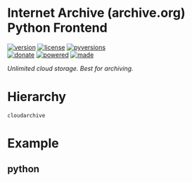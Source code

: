 # Internet Archive (archive.org) Python Frontend

<badges>[![version](https://img.shields.io/pypi/v/cloudarchive.svg)](https://pypi.org/project/cloudarchive/)
[![license](https://img.shields.io/pypi/l/cloudarchive.svg)](https://pypi.org/project/cloudarchive/)
[![pyversions](https://img.shields.io/pypi/pyversions/cloudarchive.svg)](https://pypi.org/project/cloudarchive/)  
[![donate](https://img.shields.io/badge/Donate-Paypal-0070ba.svg)](https://paypal.me/foxe6)
[![powered](https://img.shields.io/badge/Powered%20by-UTF8-red.svg)](https://paypal.me/foxe6)
[![made](https://img.shields.io/badge/Made%20with-PyCharm-red.svg)](https://paypal.me/foxe6)
</badges>

<i>Unlimited cloud storage. Best for archiving.</i>

# Hierarchy

```
cloudarchive
```

# Example

## python
```python

```
